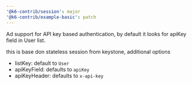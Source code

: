 ```yaml
---
'@k6-contrib/session': major
'@k6-contrib/example-basic': patch
---
```


Ad support for API key based authentication, by default it looks for apiKey field in User list. 

this is base don stateless session from keystone, additional options 

* listKey: default to `User`
* apiKeyField: defaults to `apiKey`
* apiKeyHeader: defaults to `x-api-key`
